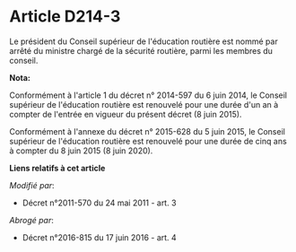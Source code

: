 # Article D214-3

Le président du Conseil supérieur de l'éducation routière est nommé par arrêté du   ministre chargé de la sécurité routière,
parmi les membres du conseil.

**Nota:**

Conformément à l'article 1 du décret n° 2014-597 du 6 juin 2014, le Conseil supérieur de l'éducation routière est renouvelé
pour une durée d'un an à compter de l'entrée en vigueur du présent décret (8 juin 2015). 

Conformément à l'annexe du décret n° 2015-628 du 5 juin 2015, le Conseil supérieur de l'éducation routière est renouvelé pour
une durée de cinq ans à compter du 8 juin 2015 (8 juin 2020).

**Liens relatifs à cet article**

_Modifié par_:

  - Décret n°2011-570 du 24 mai 2011 - art. 3

_Abrogé par_:

  - Décret n°2016-815 du 17 juin 2016 - art. 4
